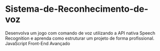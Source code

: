 # Sistema-de-Reconhecimento-de-voz
Desenvolva um jogo com comando de voz utilizando a API nativa Speech Recognition e aprenda como estruturar um projeto de forma profissional.  JavaScript Front-End Avançado
